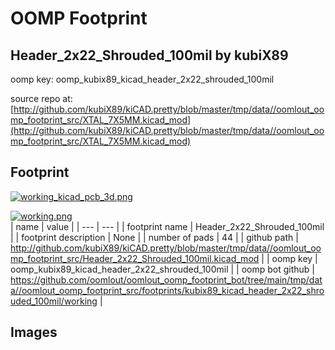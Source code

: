 # OOMP Footprint  
## Header_2x22_Shrouded_100mil  by kubiX89  
  
oomp key: oomp_kubix89_kicad_header_2x22_shrouded_100mil  
  
source repo at: [http://github.com/kubiX89/kiCAD.pretty/blob/master/tmp/data//oomlout_oomp_footprint_src/XTAL_7X5MM.kicad_mod](http://github.com/kubiX89/kiCAD.pretty/blob/master/tmp/data//oomlout_oomp_footprint_src/XTAL_7X5MM.kicad_mod)  
## Footprint  
  
[![working_kicad_pcb_3d.png](working_kicad_pcb_3d_600.png)](working_kicad_pcb_3d.png)  
  
[![working.png](working_600.png)](working.png)  
| name | value | 
| --- | --- | 
| footprint name | Header_2x22_Shrouded_100mil | 
| footprint description | None | 
| number of pads | 44 | 
| github path | http://github.com/kubiX89/kiCAD.pretty/blob/master/tmp/data//oomlout_oomp_footprint_src/Header_2x22_Shrouded_100mil.kicad_mod | 
| oomp key | oomp_kubix89_kicad_header_2x22_shrouded_100mil | 
| oomp bot github | https://github.com/oomlout/oomlout_oomp_footprint_bot/tree/main/tmp/data//oomlout_oomp_footprint_src/footprints/kubix89_kicad_header_2x22_shrouded_100mil/working | 
## Images  
